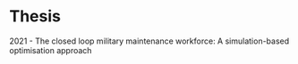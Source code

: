 # Thesis
2021 - The closed loop military maintenance workforce:  A simulation-based optimisation approach
